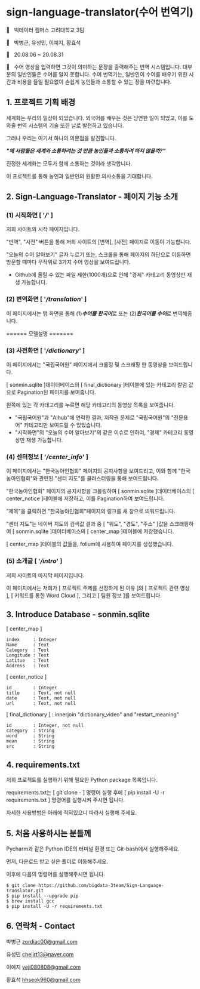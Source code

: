 # sign-language-translator(수어 번역기)
:office: &nbsp;&nbsp;빅데이터 캠퍼스 고려대학교 3팀

:man: &nbsp;&nbsp;박병근, 유성민, 이예지, 황효석

:calendar: &nbsp;&nbsp;20.08.06 ~ 20.08.31

:memo: &nbsp;&nbsp;수어 영상을 입력하면 그것이 의미하는 문장을 출력해주는 번역 시스템입니다. 
대부분의 일반인들은 수어를 알지 못합니다. 수어 번역기는, 일반인이 수어를 배우기 위한 시간과 비용을 들일 필요없이 손쉽게 농인들과 소통할 수 있는 장을 마련합니다.

## 1. 프로젝트 기획 배경

세계화는 우리의 일상이 되었습니다. 외국어를 배우는 것은 당연한 일이 되었고, 이를 도와줄 번역 시스템의 기술 또한 날로 발전하고 있습니다.

그러나 우리는 여기서 하나의 의문점을 발견합니다.



***"왜 사람들은 세계와 소통하려는 것 만큼 농인들과 소통하려 하지 않을까?"***



진정한 세계화는 모두가 함께 소통하는 것이라 생각합니다.

이 프로젝트를 통해 농인과 일반인의 원활한 의사소통을 기대합니다.



## 2. Sign-Language-Translator - 페이지 기능 소개

### (1) 시작화면 [ '***/***' ]
저희 사이트의 시작 페이지입니다.

"번역", "사전" 버튼을 통해 저희 사이트의 [번역], [사전] 페이지로 이동이 가능합니다.

"오늘의 수어 알아보기" 글자 누르기 또는, 스크롤을 통해 페이지의 하단으로 이동하면 방문할 때마다 무작위로 3가지 수어 영상을 보여드립니다.
- Github에 올릴 수 있는 파일 제한(1000개)으로 인해 "경제" 카테고리 동영상만 재생 가능합니다.

### (2) 번역화면 [ '***/translation***' ]
이 페이지에서는 탭 화면을 통해 (1)***수어를 한국어***로 또는 (2)***한국어를 수어***로 번역해줍니다.

====== 모델설명 =======

### (3) 사전화면 [ '***/dictionary***' ]
이 페이지에서는 "국립국어원" 페이지에서 크롤링 및 스크래핑 한 동영상을 보여드립니다.

[ sonmin.sqlite ]데이터베이스의 [ final_dictionary ]테이블에 있는 카테고리 칼럼 값으로 Pagination된 페이지를 보여줍니다.

왼쪽에 있는 각 카테고리를 누르면 해당 카테고리의 동영상 목록을 보여줍니다.

- "국립국어원"과 "AIhub"에 연락한 결과, 저작권 문제로 "국립국어원"의 "전문용어" 카테고리만 보여드릴 수 있었습니다.
- "시작화면"의 "오늘의 수어 알아보기"의 같은 이슈로 인하여, "경제" 카테고리 동영상만 재생 가능합니다.

### (4) 센터정보 [ '***/center_info***' ]
이 페이지에서는 "한국농아인협회" 페이지의 공지사항을 보여드리고, 이와 함께 "한국농아인협회"와 관련된 "센터 지도"를 클러스터링을 통해 보여드립니다.

"한국농아인협회" 페이지의 공지사항을 크롤링하여 [ sonmin.sqlite ]데이터베이스의 [ center_notice ]테이블에 저장하고, 이를 Pagination하여 보여드립니다.

"제목"을 클릭하면 "한국농아인협회"페이지의 링크를 새 창으로 띄워드립니다.

"센터 지도"는 네이버 지도의 검색값 결과 중 [ "위도", "경도", "주소" ]값을 스크래핑하여 [ sonmin.sqlite ]데이터베이스의 [ center_map ]테이블에 저장했습니다.

[ center_map ]테이블의 값들을, folium에 사용하여 페이지를 생성했습니다.

### (5) 소개글 [ '***/intro***' ]
저희 사이트의 마지막 페이지입니다.

이 페이지에서는 저희가 [ 프로젝트 주제를 선정하게 된 이유 ]와 [ 프로젝트 관련 영상 ], [ 키워드를 통한 Word Cloud ], 그리고 [ 팀원 정보 ]를 보여드립니다.

## 3. Introduce Database - sonmin.sqlite
[ center_map ]
```
index     : Integer
Name      : Text
Category  : Text
Longitude : Text
Latitue   : Text
Address   : Text
```

[ center_notice ]
```
id        : Integer
title     : Text, not null
date      : Text, not null
url       : Text, not null
```

[ final_dictionary ] : innerjoin "dictionary_video" and "restart_meaning"
```
id        : Integer, not null
category  : String
word      : String
mean      : String
src       : String
```

## 4. requirements.txt
저희 프로젝트를 실행하기 위해 필요한 Python package 목록입니다.

requirements.txt는 [ git clone - ] 명령어 실행 후에 [ pip install -U -r requirements.txt ] 명령어를 실행시켜 주시면 됩니다.

자세한 사용방법은 아래에 적혀있으니 따라서 실행해 주세요.


## 5. 처음 사용하시는 분들께
Pycharm과 같은 Python IDE의 터미널 환경 또는 Git-bash에서 실행해주세요.

먼저, 다운로드 받고 싶은 폴더로 이동해주세요.

이후에 다음의 명령어를 실행해주시면 됩니다.
```
$ git clone https://github.com/bigdata-3team/Sign-Language-Translator.git
$ pip install --upgrade pip
$ brew install gcc
$ pip install -U -r requirements.txt
```   


## 6. 연락처 - Contact
박병근 zordiac00@gmail.com

유성민 chelirt13@naver.com

이예지 yeji080808@gmail.com

황효석 hhseok960@gmail.com  
